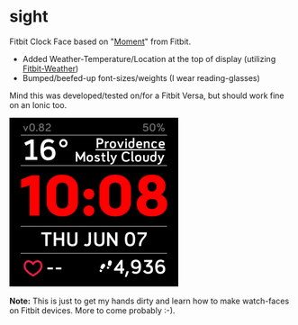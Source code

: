 # sight
Fitbit Clock Face based on "<a href="https://github.com/Fitbit/sdk-moment">Moment</a>" from Fitbit.

- Added Weather-Temperature/Location at the top of display (utilizing <a href="https://github.com/gregoiresage/fitbit-weather">Fitbit-Weather</a>)
- Bumped/beefed-up font-sizes/weights (I wear reading-glasses)

Mind this was developed/tested on/for a Fitbit Versa, but should work fine on an Ionic too.

![Alt text](https://raw.githubusercontent.com/cbuijs/sight/master/screenshots/Sight-Screenshot.png "ScreenShot")

<b>Note:</b> This is just to get my hands dirty and learn how to make watch-faces on Fitbit devices. More to come probably :-).
